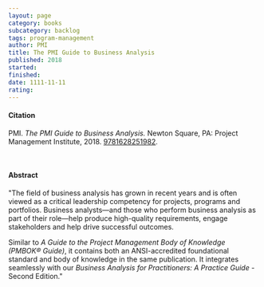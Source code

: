 ```yaml
---
layout: page
category: books
subcategory: backlog
tags: program-management
author: PMI
title: The PMI Guide to Business Analysis
published: 2018
started:
finished:
date: 1111-11-11
rating:
---
```


#### Citation

PMI. *The PMI Guide to Business Analysis.* Newton Square, PA: Project Management Institute, 2018. [9781628251982](https://www.pmi.org/standards/business-analysis).

<br>

#### Abstract

"The field of business analysis has grown in recent years and is often viewed as a critical leadership competency for projects, programs and portfolios. Business analysts—and those who perform business analysis as part of their role—help produce high-quality requirements, engage stakeholders and help drive successful outcomes.

Similar to *A Guide to the Project Management Body of Knowledge (PMBOK® Guide)*, it contains both an ANSI-accredited foundational standard and body of knowledge in the same publication. It integrates seamlessly with our *Business Analysis for Practitioners: A Practice Guide* - Second Edition."
